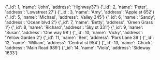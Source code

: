 {'_id': 1, 'name': 'John', 'address': 'Highway37'}
{'_id': 2, 'name': 'Peter', 'address': 'Lowstreet 27'}
{'_id': 3, 'name': 'Amy', 'address': 'Apple st 652'}
{'_id': 5, 'name': 'Michael', 'address': 'Valley 345'}
{'_id': 6, 'name': 'Sandy', 'address': 'Ocean blvd 2'}
{'_id': 7, 'name': 'Betty', 'address': 'Green Grass 1'}
{'_id': 8, 'name': 'Richard', 'address': 'Sky st 331'}
{'_id': 9, 'name': 'Susan', 'address': 'One way 98'}
{'_id': 10, 'name': 'Vicky', 'address': 'Yellow Garden 2'}
{'_id': 11, 'name': 'Ben', 'address': 'Park Lane 38'}
{'_id': 12, 'name': 'William', 'address': 'Central st 954'}
{'_id': 13, 'name': 'Chuck', 'address': 'Main Road 989'}
{'_id': 14, 'name': 'Viola', 'address': 'Sideway 1633'}
